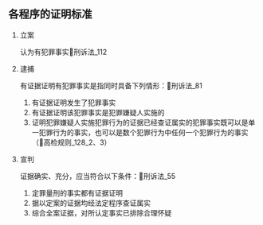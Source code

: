 
## 各程序的证明标准

1. 立案

    认为有犯罪事实🚪刑诉法_112

1. 逮捕

    有证据证明有犯罪事实是指同时具备下列情形：🚪刑诉法_81

    1. 有证据证明发生了犯罪事实
    2. 有证据证明该犯罪事实是犯罪嫌疑人实施的
    3. 证明犯罪嫌疑人实施犯罪行为的证据已经查证属实的犯罪事实既可以是单一犯罪行为的事实，也可以是数个犯罪行为中任何一个犯罪行为的事实（🚪高检规则_128_2、3）

1. 宣判

    证据确实、充分，应当符合以下条件：🚪刑诉法_55

    1. 定罪量刑的事实都有证据证明
    2. 据以定案的证据均经法定程序查证属实
    3. 综合全案证据，对所认定事实已排除合理怀疑





























